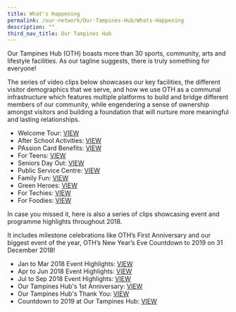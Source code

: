 ```yaml
---
title: What's Happening
permalink: /our-network/Our-Tampines-Hub/Whats-Happening
description: ""
third_nav_title: Our Tampines Hub
---
```


Our Tampines Hub (OTH) boasts more than 30 sports, community, arts and lifestyle facilities. As our tagline suggests, there is truly something for everyone!

The series of video clips below showcases our key facilities, the different visitor demographics that we serve, and how we use OTH as a communal infrastructure which features multiple platforms to build and bridge different members of our community, while engendering a sense of ownership amongst visitors and building a foundation that will nurture more meaningful and lasting relationships.


* Welcome Tour: [VIEW](https://www.youtube.com/watch?v=oG3hz9sCOXk)
* After School Activities: [VIEW](https://www.youtube.com/watch?v=CiP5t-UiCIQ&feature=youtu.be)
* PAssion Card Benefits: [VIEW](https://www.youtube.com/watch?v=_QW_YvxjrH4)
* For Teens: [VIEW](https://www.youtube.com/watch?v=TPGQYsmJdns&feature=youtu.be)
* Seniors Day Out: [VIEW](https://www.youtube.com/watch?v=h4NgsH4j69w&feature=youtu.be)
* Public Service Centre: [VIEW](https://www.youtube.com/watch?v=BiWVuBV3C0U&feature=youtu.be)
* Family Fun: [VIEW](https://www.youtube.com/watch?v=c-VNllkPDBI&feature=youtu.be)
* Green Heroes: [VIEW](https://www.youtube.com/watch?v=eBSkwVEPQb8&feature=youtu.be)
* For Techies: [VIEW](https://www.youtube.com/watch?v=Iu5M8KTVA1A)
* For Foodies: [VIEW](https://www.youtube.com/watch?v=KdB_PpJtIMY&feature=youtu.be)

In case you missed it, here is also a series of clips showcasing event and programme highlights throughout 2018.

It includes milestone celebrations like OTH’s First Anniversary and our biggest event of the year, OTH’s New Year’s Eve Countdown to 2019 on 31 December 2018!

* Jan to  Mar 2018 Event Highlights: [VIEW](https://www.youtube.com/watch?v=r7COmnFb2tw&feature=youtu.be)
* Apr to Jun 2018 Event Highlights: [VIEW](https://www.youtube.com/watch?v=NZR6QdLCbmw&feature=youtu.be)
* Jul to Sep 2018 Event Highlights: [VIEW](https://www.youtube.com/watch?v=8VE826fNIMg&feature=youtu.be)
* Our Tampines Hub's 1st Anniversary: [VIEW](https://www.youtube.com/watch?v=qSk1oOo8feU&feature=youtu.be)
* Our Tampines Hub's Thank You: [VIEW](https://www.youtube.com/watch?v=b-qqMzPvMMk&feature=youtu.be)
* Countdown to 2019 at Our Tampines Hub: [VIEW](https://www.youtube.com/watch?v=ni6iqKHS-rE&feature=youtu.be)